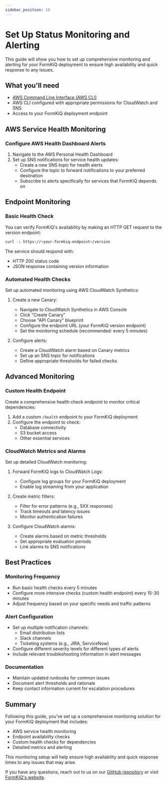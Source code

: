 ```yaml
---
sidebar_position: 10
---
```


# Set Up Status Monitoring and Alerting

This guide will show you how to set up comprehensive monitoring and alerting for your FormKiQ deployment to ensure high availability and quick response to any issues.

## What you'll need

* [AWS Command Line Interface (AWS CLI)](https://aws.amazon.com/cli)
* AWS CLI configured with appropriate permissions for CloudWatch and SNS
* Access to your FormKiQ deployment endpoint

## AWS Service Health Monitoring

### Configure AWS Health Dashboard Alerts

1. Navigate to the AWS Personal Health Dashboard
2. Set up SNS notifications for service health updates:
   * Create a new SNS topic for health alerts
   * Configure the topic to forward notifications to your preferred destination
   * Subscribe to alerts specifically for services that FormKiQ depends on

## Endpoint Monitoring

### Basic Health Check

You can verify FormKiQ's availability by making an HTTP GET request to the version endpoint:

```bash
curl -i https://<your-formkiq-endpoint>/version
```

The service should respond with:
* HTTP 200 status code
* JSON response containing version information

### Automated Health Checks

Set up automated monitoring using AWS CloudWatch Synthetics:

1. Create a new Canary:
   * Navigate to CloudWatch Synthetics in AWS Console
   * Click "Create Canary"
   * Choose "API Canary" blueprint
   * Configure the endpoint URL (your FormKiQ version endpoint)
   * Set the monitoring schedule (recommended: every 5 minutes)

2. Configure alerts:
   * Create a CloudWatch alarm based on Canary metrics
   * Set up an SNS topic for notifications
   * Define appropriate thresholds for failed checks

## Advanced Monitoring

### Custom Health Endpoint

Create a comprehensive health check endpoint to monitor critical dependencies:

1. Add a custom `/health` endpoint to your FormKiQ deployment
2. Configure the endpoint to check:
   * Database connectivity
   * S3 bucket access
   * Other essential services

### CloudWatch Metrics and Alarms

Set up detailed CloudWatch monitoring:

1. Forward FormKiQ logs to CloudWatch Logs:
   * Configure log groups for your FormKiQ deployment
   * Enable log streaming from your application

2. Create metric filters:
   * Filter for error patterns (e.g., 5XX responses)
   * Track timeouts and latency issues
   * Monitor authentication failures

3. Configure CloudWatch alarms:
   * Create alarms based on metric thresholds
   * Set appropriate evaluation periods
   * Link alarms to SNS notifications

## Best Practices

### Monitoring Frequency

* Run basic health checks every 5 minutes
* Configure more intensive checks (custom health endpoint) every 15-30 minutes
* Adjust frequency based on your specific needs and traffic patterns

### Alert Configuration

* Set up multiple notification channels:
   * Email distribution lists
   * Slack channels
   * Ticketing systems (e.g., JIRA, ServiceNow)
* Configure different severity levels for different types of alerts
* Include relevant troubleshooting information in alert messages

### Documentation

* Maintain updated runbooks for common issues
* Document alert thresholds and rationale
* Keep contact information current for escalation procedures

## Summary

Following this guide, you've set up a comprehensive monitoring solution for your FormKiQ deployment that includes:
* AWS service health monitoring
* Endpoint availability checks
* Custom health checks for dependencies
* Detailed metrics and alerting

This monitoring setup will help ensure high availability and quick response times to any issues that may arise.

If you have any questions, reach out to us on our [GitHub repository](https://github.com/formkiq/formkiq-core) or visit [FormKiQ's website](https://formkiq.com).